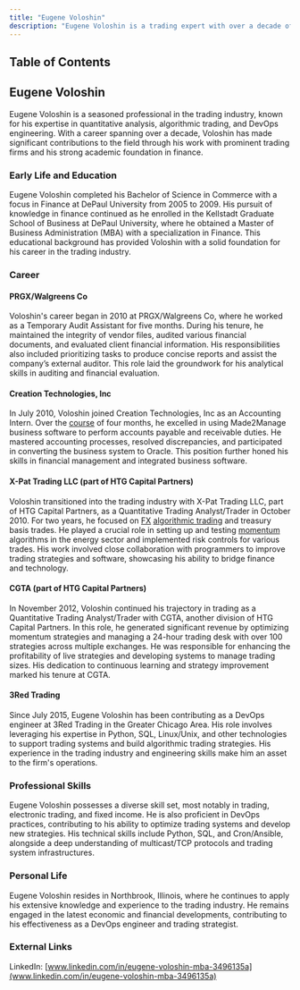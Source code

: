 ```yaml
---
title: "Eugene Voloshin"
description: "Eugene Voloshin is a trading expert with over a decade of experience in quantitative analysis algorithmic trading and DevOps engineering."
---
```




## Table of Contents

## Eugene Voloshin

Eugene Voloshin is a seasoned professional in the trading industry, known for his expertise in quantitative analysis, algorithmic trading, and DevOps engineering. With a career spanning over a decade, Voloshin has made significant contributions to the field through his work with prominent trading firms and his strong academic foundation in finance.

### Early Life and Education

Eugene Voloshin completed his Bachelor of Science in Commerce with a focus in Finance at DePaul University from 2005 to 2009. His pursuit of knowledge in finance continued as he enrolled in the Kellstadt Graduate School of Business at DePaul University, where he obtained a Master of Business Administration (MBA) with a specialization in Finance. This educational background has provided Voloshin with a solid foundation for his career in the trading industry.

### Career

#### PRGX/Walgreens Co

Voloshin's career began in 2010 at PRGX/Walgreens Co, where he worked as a Temporary Audit Assistant for five months. During his tenure, he maintained the integrity of vendor files, audited various financial documents, and evaluated client financial information. His responsibilities also included prioritizing tasks to produce concise reports and assist the company’s external auditor. This role laid the groundwork for his analytical skills in auditing and financial evaluation.

#### Creation Technologies, Inc

In July 2010, Voloshin joined Creation Technologies, Inc as an Accounting Intern. Over the [course](/wiki/best-algorithmic-trading-courses) of four months, he excelled in using Made2Manage business software to perform accounts payable and receivable duties. He mastered accounting processes, resolved discrepancies, and participated in converting the business system to Oracle. This position further honed his skills in financial management and integrated business software.

#### X-Pat Trading LLC (part of HTG Capital Partners)

Voloshin transitioned into the trading industry with X-Pat Trading LLC, part of HTG Capital Partners, as a Quantitative Trading Analyst/Trader in October 2010. For two years, he focused on [FX](/wiki/fx-anomaly) [algorithmic trading](/wiki/algorithmic-trading) and treasury basis trades. He played a crucial role in setting up and testing [momentum](/wiki/momentum) algorithms in the energy sector and implemented risk controls for various trades. His work involved close collaboration with programmers to improve trading strategies and software, showcasing his ability to bridge finance and technology.

#### CGTA (part of HTG Capital Partners)

In November 2012, Voloshin continued his trajectory in trading as a Quantitative Trading Analyst/Trader with CGTA, another division of HTG Capital Partners. In this role, he generated significant revenue by optimizing momentum strategies and managing a 24-hour trading desk with over 100 strategies across multiple exchanges. He was responsible for enhancing the profitability of live strategies and developing systems to manage trading sizes. His dedication to continuous learning and strategy improvement marked his tenure at CGTA.

#### 3Red Trading

Since July 2015, Eugene Voloshin has been contributing as a DevOps engineer at 3Red Trading in the Greater Chicago Area. His role involves leveraging his expertise in Python, SQL, Linux/Unix, and other technologies to support trading systems and build algorithmic trading strategies. His experience in the trading industry and engineering skills make him an asset to the firm's operations.

### Professional Skills

Eugene Voloshin possesses a diverse skill set, most notably in trading, electronic trading, and fixed income. He is also proficient in DevOps practices, contributing to his ability to optimize trading systems and develop new strategies. His technical skills include Python, SQL, and Cron/Ansible, alongside a deep understanding of multicast/TCP protocols and trading system infrastructures.

### Personal Life

Eugene Voloshin resides in Northbrook, Illinois, where he continues to apply his extensive knowledge and experience to the trading industry. He remains engaged in the latest economic and financial developments, contributing to his effectiveness as a DevOps engineer and trading strategist.

### External Links

LinkedIn: [www.linkedin.com/in/eugene-voloshin-mba-3496135a](www.linkedin.com/in/eugene-voloshin-mba-3496135a)